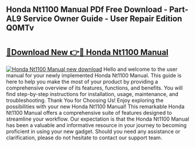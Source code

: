 ## Honda Nt1100 Manual PDf Free Download - Part-AL9 Service Owner Guide - User Repair Edition Q0MTv

# <h2><a href="http://cf25463.oget.top/?id=Honda+Nt1100+Manual">🔗Download New 👉🔴 Honda Nt1100 Manual</a></h2>

[![Honda Nt1100 Manual new download](https://i.imgur.com/5g1atiW.png)](http://cf25463.oget.top/?id=Honda+Nt1100+Manual)
Hello and welcome to the user manual for your newly implemented Honda Nt1100 Manual. This guide is here to help you make the most of your product by providing a comprehensive overview of its features, functions, and benefits. You will find step-by-step instructions for installation, usage, maintenance, and troubleshooting. Thank You for Choosing Us! Enjoy exploring the possibilities with your new Honda Nt1100 Manual! This remarkable Honda Nt1100 Manual offers a comprehensive suite of features designed to streamline your workflow. Our expectation is that the Honda Nt1100 Manual has been a valuable and informative resource in your journey to becoming proficient in using your new gadget. Should you need any assistance or clarification, please do not hesitate to contact our support team.
